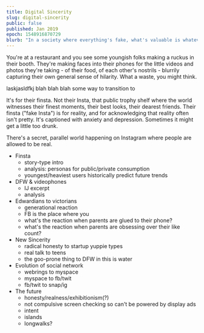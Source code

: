 ```yaml
---
title: Digital Sincerity
slug: digital-sincerity
public: false
published: Jan 2019
epoch: 1548916870729
blurb: "In a society where everything's fake, what's valuable is whatever isn't."
---
```


You're at a restaurant and you see some youngish folks making a ruckus in their booth. They're making faces into their phones for the little videos and photos they're taking - of their food, of each other's nostrils - blurrily capturing their own general sense of hilarity. What a waste, you might think.

laskjasldfkj blah blah blah some way to transition to

It's for their finsta. Not their Insta, that public trophy shelf where the world witnesses their finest moments, their best looks, their dearest friends. Their finsta ("fake Insta") is for reality, and for acknowledging that reality often isn't pretty. It's captioned with anxiety and depression. Sometimes it might get a little too drunk.

There's a secret, parallel world happening on Instagram where people are allowed to be real.




* Finsta
    - story-type intro
    - analysis: personas for public/private consumption
    - youngest/heaviest users historically predict future trends
* DFW & videophones
    - IJ excerpt
    - analysis
* Edwardians to victorians
    - generational reaction
    - FB is the place where you
    - what's the reaction when parents are glued to their phone?
    - what's the reaction when parents are obsessing over their like count?
* New Sincerity
    - radical honesty to startup yuppie types
    - real talk to teens
    - the goo-prone thing to DFW in this is water
* Evolution of social network
    - webrings to myspace
    - myspace to fb/twit
    - fb/twit to snap/ig
* The future
    - honesty/realness/exhibitionism(?)
    - not compulsive screen checking so can't be powered by display ads
    - intent
    - islands
    - longwalks?

